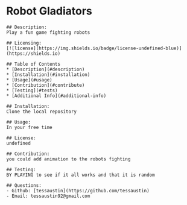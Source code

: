 # Robot Gladiators

    ## Description:
    Play a fun game fighting robots

    ## Licensing:
    [![license](https://img.shields.io/badge/license-undefined-blue)](https://shields.io)

    ## Table of Contents 
    * [Description](#description)
    * [Installation](#installation)
    * [Usage](#usage)
    * [Contribution](#contribute)
    * [Testing](#tests)
    * [Additional Info](#additional-info)

    ## Installation:
    Clone the local repository

    ## Usage:
    In your free time 

    ## License:
    undefined

    ## Contribution:
    you could add animation to the robots fighting

    ## Testing:
    BY PLAYING to see if it all works and that it is random

    ## Questions:
    - Github: [tessaustin](https://github.com/tessaustin)
    - Email: tessaustin92@gmail.com 